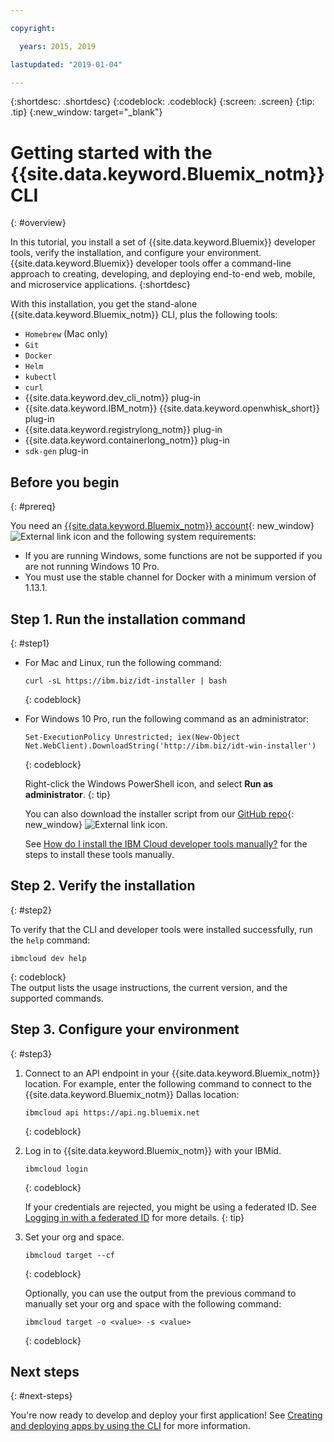 ```yaml
---

copyright:

  years: 2015, 2019

lastupdated: "2019-01-04"

---
```


{:shortdesc: .shortdesc}
{:codeblock: .codeblock}
{:screen: .screen}
{:tip: .tip}
{:new_window: target="_blank"}

# Getting started with the {{site.data.keyword.Bluemix_notm}} CLI
{: #overview}

In this tutorial, you install a set of {{site.data.keyword.Bluemix}} developer tools, verify the installation, and configure your environment. {{site.data.keyword.Bluemix}} developer tools offer a command-line approach to creating, developing, and deploying end-to-end web, mobile, and microservice applications.
{:shortdesc}

With this installation, you get the stand-alone {{site.data.keyword.Bluemix_notm}} CLI, plus the following tools:

* `Homebrew` (Mac only)
* `Git`
* `Docker`
* `Helm`
* `kubectl`
* `curl`
* {{site.data.keyword.dev_cli_notm}} plug-in
* {{site.data.keyword.IBM_notm}} {{site.data.keyword.openwhisk_short}} plug-in
* {{site.data.keyword.registrylong_notm}} plug-in
* {{site.data.keyword.containerlong_notm}} plug-in
* `sdk-gen` plug-in

## Before you begin
{: #prereq}

You need an [{{site.data.keyword.Bluemix_notm}} account](https://{DomainName}){: new_window} ![External link icon](../icons/launch-glyph.svg "External link icon") and the following system requirements:

* If you are running Windows, some functions are not be supported if you are not running Windows 10 Pro.
* You must use the stable channel for Docker with a minimum version of 1.13.1.

## Step 1. Run the installation command
{: #step1}

* For Mac and Linux, run the following command:

  ```
  curl -sL https://ibm.biz/idt-installer | bash
  ```
  {: codeblock}

* For Windows 10 Pro, run the following command as an administrator:

  ```
  Set-ExecutionPolicy Unrestricted; iex(New-Object Net.WebClient).DownloadString('http://ibm.biz/idt-win-installer')
  ```
  {: codeblock}

  Right-click the Windows PowerShell icon, and select **Run as administrator**.
  {: tip}

  You can also download the installer script from our [GitHub repo](https://github.com/IBM-Cloud/ibm-cloud-developer-tools){: new_window} ![External link icon](../icons/launch-glyph.svg "External link icon").

  See [How do I install the IBM Cloud developer tools manually?](/docs/cli/ts_createapps.html#appendix) for the steps to install these tools manually.

## Step 2. Verify the installation
{: #step2}

To verify that the CLI and developer tools were installed successfully, run the `help` command:

```
ibmcloud dev help
```
{: codeblock}
<br>
The output lists the usage instructions, the current version, and the supported commands.

## Step 3. Configure your environment
{: #step3}

1. Connect to an API endpoint in your {{site.data.keyword.Bluemix_notm}} location. For example, enter the following command to connect to the {{site.data.keyword.Bluemix_notm}} Dallas location:

	```
	ibmcloud api https://api.ng.bluemix.net
	```
	{: codeblock}

2. Log in to {{site.data.keyword.Bluemix_notm}} with your IBMid.

	```
	ibmcloud login
	```
	{: codeblock}
    <br>

	If your credentials are rejected, you might be using a federated ID. See [Logging in with a federated ID](/docs/iam/login_fedid.html#federated_id) for more details.
	{: tip}

3. Set your org and space.

	```
	ibmcloud target --cf
	```
	{: codeblock}

	Optionally, you can use the output from the previous command to manually set your org and space with the following command:

	```
	ibmcloud target -o <value> -s <value>
	```
	{: codeblock}

## Next steps
{: #next-steps}

You're now ready to develop and deploy your first application! See [Creating and deploying apps by using the CLI](/docs/apps/create-deploy-cli.html) for more information.
